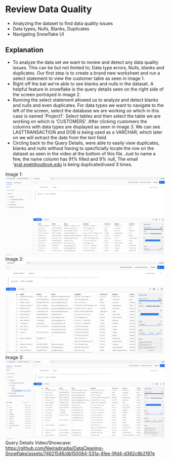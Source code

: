 # Review Data Quality
* Analyzing the dataset to find data quality issues
* Data types, Nulls, Blanks, Duplicates
* Navigating Snowflake UI

## Explanation
* To analyze the data set we want to review and detect any data quality issues. This can be but not limited to; Data type errors, Nulls, blanks and duplicates. Our first step is to create a brand new worksheet and run a select statement to view the customer table as seen in image 1.
* Right off the bat we're able to see blanks and nulls in the dataset. A helpful feature in snowflake is the query details seen on the right side of the screen portrayed in image 2.
* Running the select statement allowed us to analyze and detect blanks and nulls and even duplicates. For data types we want to navigate to the left of the screen, select the database we are working on which in this case is named 'Project1'. Select tables and then select the table we are working on which is 'CUSTOMERS'. After clicking customers the columns with data types are displayed as seen in image 3. We can see LASTTRANSACTION and DOB is being used as a VARCHAR, which later on we will extract the date from the text field.
* Circling back to the Query Details, were able to easily view duplicates, blanks and nulls without having to specficially locate the row on the dataset as seen in the video at the bottom of this file. Just to name a few, the name column has 91% filled and 9% null, The email 'erat.eget@outlook.edu is being duplicated/used 3 times.

Image 1:
![](https://github.com/Nwiradiradja/DataCleaning-Snowflake/blob/main/Review_Data_Quality/Review1.png?raw=true)
Image 2:
![](https://github.com/Nwiradiradja/DataCleaning-Snowflake/blob/main/Review_Data_Quality/Review2.png?raw=true)
Image 3:
![](https://github.com/Nwiradiradja/DataCleaning-Snowflake/blob/main/Review_Data_Quality/Review3.png?raw=true)
Query Details Video/Showcase:
https://github.com/Nwiradiradja/DataCleaning-Snowflake/assets/74621546/db150084-531a-4fee-9fd4-d362c8b2197e

